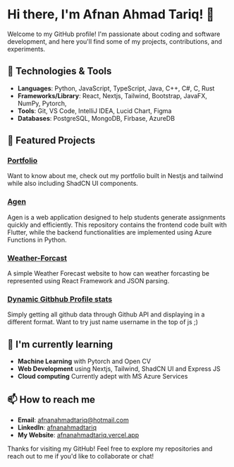 <!--
**afnanahmadtariq/afnanahmadtariq** is a ✨ _special_ ✨ repository because its `README.md` (this file) appears on your GitHub profile.

Here are some ideas to get you started:

- 🔭 I’m currently working on ...
- 🌱 I’m currently learning ...
- 👯 I’m looking to collaborate on ...
- 🤔 I’m looking for help with ...
- 💬 Ask me about ...
- 📫 How to reach me: ...
- 😄 Pronouns: ...
- ⚡ Fun fact: ...
-->


# Hi there, I'm Afnan Ahmad Tariq! 👋

Welcome to my GitHub profile! I'm passionate about coding and software development, and here you'll find some of my projects, contributions, and experiments.

## 🔧 Technologies & Tools

- **Languages**: Python, JavaScript, TypeScript, Java, C++, C#, C, Rust
- **Frameworks/Library**: React, Nextjs, Tailwind, Bootstrap, JavaFX, NumPy, Pytorch, 
- **Tools**: Git, VS Code, IntelliJ IDEA, Lucid Chart, Figma
- **Databases**: PostgreSQL, MongoDB, Firbase, AzureDB

## 🚀 Featured Projects

### [Portfolio](https://github.com/afnanahmadtariq/portfolio.git)
Want to know about me, check out my portfolio built in Nestjs and tailwind while also including ShadCN UI components.

### [Agen](https://github.com/afnanahmadtariq/Agen.git)
Agen is a web application designed to help students generate assignments quickly and efficiently. This repository contains the frontend code built with Flutter, while the backend functionalities are implemented using Azure Functions in Python.

### [Weather-Forcast](https://github.com/afnanahmadtariq/Weather-Forecast.git)
A simple Weather Forecast website to how can weather forcasting be represented using React Framework and JSON parsing.

### [Dynamic Gitbhub Profile stats](https://github.com/afnanahmadtariq/afnanahmadtariq.git)
Simply getting all github data through Github API and displaying in a different format. Want to try just name username in the top of js ;)


## 🌱 I'm currently learning

- **Machine Learning** with Pytorch and Open CV
- **Web Development** using Nextjs, Tailwind, ShadCN UI and Express JS
- **Cloud computing** Currently adept with MS Azure Services

## 📫 How to reach me

- **Email**: [afnanahmadtariq@hotmail.com](afnanahmadtariq@hotmail.com)
- **LinkedIn**: [afnanahmadtariq](https://linkedin.com/in/afnanahmadtariq)
- **My Website**: [afnanahmadtariq.vercel.app](https://afnanahmadtariq.vercel.app/)

Thanks for visiting my GitHub! Feel free to explore my repositories and reach out to me if you'd like to collaborate or chat!
